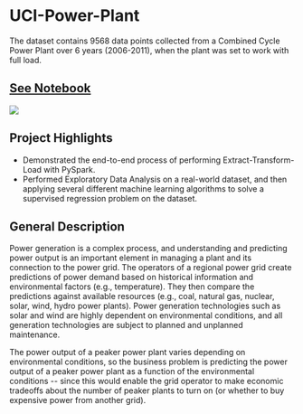 # UCI-Power-Plant
The dataset contains 9568 data points collected from a Combined Cycle Power Plant over 6 years (2006-2011), when the plant was set to work with full load.

## [See Notebook](http://nbviewer.jupyter.org/github/ArthurLu/UCI-Power-Plant/blob/master/PySpark%20-%20Power%20Plant.ipynb)
![](http://content.caiso.com/outlook/SP/ems_small.gif)

## Project Highlights
 * Demonstrated the end-to-end process of performing Extract-Transform-Load with PySpark.
 * Performed Exploratory Data Analysis on a real-world dataset, and then applying several different machine learning algorithms to solve a supervised regression problem on the dataset.

## General Description
Power generation is a complex process, and understanding and predicting power output is an important element in managing a plant and its connection to the power grid. The operators of a regional power grid create predictions of power demand based on historical information and environmental factors (e.g., temperature). They then compare the predictions against available resources (e.g., coal, natural gas, nuclear, solar, wind, hydro power plants). Power generation technologies such as solar and wind are highly dependent on environmental conditions, and all generation technologies are subject to planned and unplanned maintenance.

The power output of a peaker power plant varies depending on environmental conditions, so the business problem is predicting the power output of a peaker power plant as a function of the environmental conditions -- since this would enable the grid operator to make economic tradeoffs about the number of peaker plants to turn on (or whether to buy expensive power from another grid).
